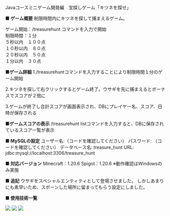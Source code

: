 Javaコースミニゲーム開発編　宝探しゲーム「キツネを探せ」

<B>■ ゲーム概要</B>
制限時間内にキツネを探して捕まえるゲーム。<BR>

ゲーム開始：/treasurehunt コマンドを入力で開始<BR>
制限時間：１分<BR>
５秒以内　１００点<BR>
１０秒以内　８０点<BR>
２０秒以内　５０点<BR>
１分以内　３０点<BR>

<B>■ゲーム詳細</B>
1./treasurehuntコマンドを入力することにより制限時間１分のゲーム開始

2.キツネを探して右クリックするとゲーム終了。ウサギを先に捕まえるとボーナスでスコアが２倍に

3.ゲームが終了し合計スコアが画面表示され、DBにプレイヤー名、スコア、日時が保存される

<B>■ゲームスコアの表示</B>
/treasurehunt listコマンドを入力すると、DBに保存されているスコア一覧が表示

<B>■ MySQLの設定</B>
ユーザー名:（コードを確認してください）
パスワード: （コードを確認してください）
データベース名: treasure_hunt
URL: jdbc:mysql://localhost:3306/treasure_hunt

<B>■ 対応バージョン</B>
Minecraft：1.20.6
Spigot：1.20.6
※動作確認はWindowsのみ実施

<B>■ 追記</B>
ウサギをスペシャルエンティティとして登場させました。
しかしあまりにも素早いため、スポーンした場所に留まってもらう設定にしました。

<B>■ 使用技術一覧</B>
<!-- シールド一覧 -->
<!-- 該当するプロジェクトの中から任意のものを選ぶ-->
<p style="display: inline">
  <!-- バックエンドの言語一覧 -->
  <img src="https://img.shields.io/badge/-Python-F2C63C.svg?logo=python&style=for-the-badge">
  <!-- ミドルウェア一覧 -->
  <img src="https://img.shields.io/badge/-MySQL-4479A1.svg?logo=mysql&style=for-the-badge&logoColor=white">
  <!-- インフラ一覧 -->
  <img src="https://img.shields.io/badge/-githubactions-FFFFFF.svg?logo=github-actions&style=for-the-badge">
</p>
